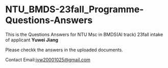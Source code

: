 # NTU_BMDS-23fall_Programme-Questions-Answers
This is the Questions Answers for NTU Msc in BMDS(AI track) 23fall intake of applicant **Yuwei Jiang**

Please checkk the answers in the uploaded documents.

Contact Email:jyw20001025@gmail.com
